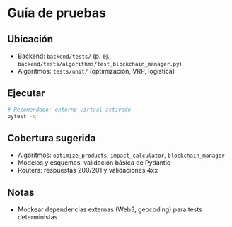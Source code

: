 # Guía de pruebas

## Ubicación
- Backend: `backend/tests/` (p. ej., `backend/tests/algorithms/test_blockchain_manager.py`)
- Algoritmos: `tests/unit/` (optimización, VRP, logística)

## Ejecutar
```bash
# Recomendado: entorno virtual activado
pytest -q
```

## Cobertura sugerida
- Algoritmos: `optimize_products`, `impact_calculator`, `blockchain_manager`
- Modelos y esquemas: validación básica de Pydantic
- Routers: respuestas 200/201 y validaciones 4xx

## Notas
- Mockear dependencias externas (Web3, geocoding) para tests deterministas.
